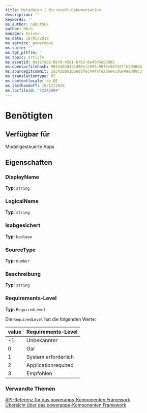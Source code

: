 ```yaml
---
title: Metadaten | Microsoft-Dokumentation
description: ''
keywords: ''
ms.author: nabuthuk
author: Nkrb
manager: kvivek
ms.date: 10/01/2019
ms.service: powerapps
ms.suite: ''
ms.tgt_pltfrm: ''
ms.topic: article
ms.assetid: 0a11feb1-0b7d-4591-b7b3-8e45d4e58805
ms.openlocfilehash: 9033d03d131d90efa59fc9670e58742ffb2930b6
ms.sourcegitcommit: 2a3430bb1b56dbf6c444afe2b8eecd0e499db0c3
ms.translationtype: MT
ms.contentlocale: de-DE
ms.lasthandoff: 10/12/2019
ms.locfileid: "72342804"
---
```

# <a name="metadata"></a>Benötigten


## <a name="available-for"></a>Verfügbar für 

Modellgesteuerte Apps

## <a name="properties"></a>Eigenschaften

### <a name="displayname"></a>DisplayName

**Typ**: `string`

### <a name="logicalname"></a>LogicalName 

**Typ**: `string`

### <a name="issecured"></a>Isabgesichert

**Typ**: `boolean`

### <a name="sourcetype"></a>SourceType

**Typ**: `number`

### <a name="description"></a>Beschreibung

**Typ**: `string`

### <a name="requiredlevel"></a>Requirements-Level

**Typ**: `RequiredLevel`

Die `RequiredLevel` hat die folgenden Werte:

|value|Requirements-Level|
|---|---|
|-1|Unbekannter|
|0|Gar|
|1|System erforderlich|
|2|Applicationrequired|
|3|Empfohlen|


### <a name="related-topics"></a>Verwandte Themen

[API-Referenz für das powerapps-Komponenten Framework](../reference/index.md)<br/>
[Übersicht über das powerapps-Komponenten Framework](../overview.md)
